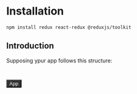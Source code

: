 # Installation

<code>npm install redux react-redux @reduxjs/toolkit</code>

## Introduction

Supposing ypur app follows this structure:  
<code>
<div style = "height: 10rem;">
<button style="color: white; background-color: #333">App</button>  
</div>
</code>
